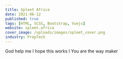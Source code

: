 ```yaml
---
title: Spleet Africa
date: 2021-06-12
published: true
tags: [HTML, SCSS, Bootstrap, Vuejs]
website: spleet.africa
cover_image: /uploads/images/spleet_cover.png
industry: PropTech
---
```


God help me
I hope this works
I You are the way maker